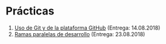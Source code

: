 # Prácticas

1. [Uso de Git y de la plataforma GitHub](./1/README.md) (Entrega:
   14.08.2018)
2. [Ramas paralelas de desarrollo](./2/README.md) (Entrega: 23.08.2018)
